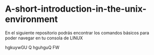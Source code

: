 # A-short-introduction-in-the-unix-environment
En el siguiente repositorio podrás encontrar los comandos básicos para poder navegar en tu consola de LINUX


hgkuywGU  Q
hguhguQ FW  

